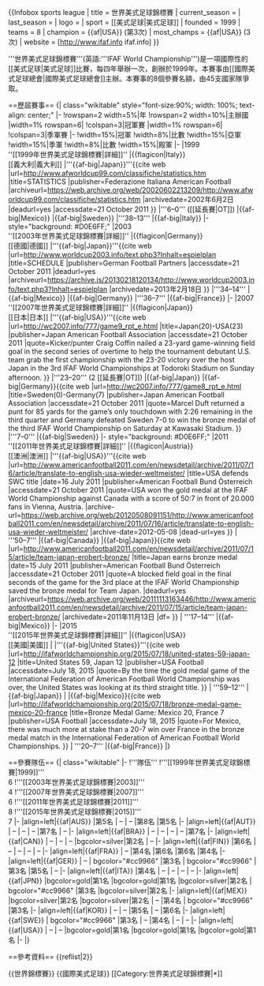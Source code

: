 {{Infobox sports league
| title          = 世界美式足球錦標賽
| current_season =
| last_season    =
| logo           =
| sport          = [[美式足球|美式足球]]
| founded        = 1999
| teams          = 8
| champion       = {{af|USA}} (第3次)
| most_champs    = {{af|USA}} (3次)
| website        = [http://www.ifaf.info ifaf.info]
}}

'''世界美式足球錦標賽'''(英語:'''IFAF World Championship''')是一項國際性的[[美式足球|美式足球]]比賽，每四年舉辦一次，創辦於1999年。本賽事由[[國際美式足球總會|國際美式足球總會]]主辦。本賽事的8個參賽名額，由45支國家隊爭取。

==歷屆賽事==
{| class="wikitable" style="font-size:90%; width: 100%; text-align: center;"
|-
!rowspan=2 width=5%|年 
!rowspan=2 width=10%|主辦國 
|width=1% rowspan=6| 
!colspan=3|冠軍賽 
|width=1% rowspan=6| 
!colspan=3|季軍賽
|-
!width=15%|冠軍 
!width=8%|比數 
!width=15%|亞軍 
!width=15%|季軍
!width=8%|比數 
!width=15%|殿軍 
|-
|1999 <br /> ''[[1999年世界美式足球錦標賽|詳細]]'' 
|{{flagicon|Italy}} <br />[[義大利|義大利]] 
|'''{{af-big|Japan}}'''<ref name=1999championship>{{cite web |url=http://www.afworldcup99.com/classifiche/statistics.htm |title=STATISTICS |publisher=Federazione Italiana American Football |archiveurl=https://web.archive.org/web/20020602213209/http://www.afworldcup99.com/classifiche/statistics.htm |archivedate=2002年6月2日 |deadurl=yes |accessdate=21 October 2011 }}</ref>
|'''6–0''' ([[延長賽|OT]])
|{{af-big|Mexico}}
|{{af-big|Sweden}}<ref name=1999championship/>
|'''38–13'''
|{{af-big|Italy}}
|- style="background: #D0E6FF;"
|2003 <br /> ''[[2003年世界美式足球錦標賽|詳細]]''
|{{flagicon|Germany}} <br /> [[德國|德國]]
|'''{{af-big|Japan}}'''<ref name=2003championship>{{cite web |url=http://www.worldcup2003.info/text.php3?Inhalt=espielplan |title=SCHEDULE |publisher=German Football Partners |accessdate=21 October 2011 |deadurl=yes |archiveurl=https://archive.is/20130218120134/http://www.worldcup2003.info/text.php3?Inhalt=espielplan |archivedate=2013年2月18日 }}</ref>
|'''34–14'''
|{{af-big|Mexico}}
|{{af-big|Germany}}<ref name=2003championship/>
|'''36–7'''
|{{af-big|France}} 
|-
|2007 <br /> ''[[2007年世界美式足球錦標賽|詳細]]'' 
|{{flagicon|Japan}} <br />[[日本|日本]] 
|'''{{af-big|USA}}'''<ref>{{cite web |url=http://wc2007.info/777/game9_rpt_e.html |title=Japan(20)-USA(23) |publisher=Japan American Football Association |accessdate=21 October 2011 |quote=Kicker/punter Craig Coffin nailed a 23-yard game-winning field goal in the second series of overtime to help the tournament debutant U.S. team grab the first championship with the 23-20 victory over the host Japan in the 3rd IFAF World Championships at Todoroki Stadium on Sunday afternoon. }}</ref>
|'''23–20''' (2 [[延長賽|OT]])
|{{af-big|Japan}}
|{{af-big|Germany}}<ref>{{cite web |url=http://wc2007.info/777/game8_rpt_e.html |title=Sweden(0)-Germany(7) |publisher=Japan American Football Association |accessdate=21 October 2011 |quote=Marcel Duft returned a punt for 85 yards for the game’s only touchdown with 2:26 remaining in the third quarter and Germany defeated Sweden 7-0 to win the bronze medal of the third IFAF World Championship on Saturday at Kawasaki Stadium. }}</ref>
|'''7–0'''
|{{af-big|Sweden}}
|- style="background: #D0E6FF;"
|2011 <br /> ''[[2011年世界美式足球錦標賽|詳細]]'' 
|{{flagicon|Austria}} <br />[[澳洲|澳洲]] 
|'''{{af-big|USA}}'''<ref>{{cite web |url=http://www.americanfootball2011.com/en/newsdetail/archive/2011/07/16/article/translate-to-english-usa-wieder-weltmeister/ |title=USA defends SWC title |date=16 July 2011 |publisher=American Football Bund Österreich |accessdate=21 October 2011 |quote=USA won the gold medal at the IFAF World Championship against Canada with a score of 50:7 in front of 20.000 fans in Vienna, Austria. |archive-url=https://web.archive.org/web/20120508091151/http://www.americanfootball2011.com/en/newsdetail/archive/2011/07/16/article/translate-to-english-usa-wieder-weltmeister/ |archive-date=2012-05-08 |dead-url=yes }}</ref>
| '''50–7'''
|{{af-big|Canada}}
|{{af-big|Japan}}<ref>{{cite web |url=http://www.americanfootball2011.com/en/newsdetail/archive/2011/07/15/article/team-japan-erobert-bronze/ |title=Japan earns bronze medal |date=15 July 2011 |publisher=American Football Bund Österreich |accessdate=21 October 2011 |quote=A blocked field goal in the final seconds of the game for the 3rd place at the IFAF World Championship saved the bronze medal for Team Japan. |deadurl=yes |archiveurl=https://web.archive.org/web/20111113163446/http://www.americanfootball2011.com/en/newsdetail/archive/2011/07/15/article/team-japan-erobert-bronze/ |archivedate=2011年11月13日 |df= }}</ref>
| '''17–14'''
|{{af-big|Mexico}}
|-
|2015 <br /> ''[[2015年世界美式足球錦標賽|詳細]]'' 
|{{flagicon|USA}} <br />[[美國|美國]]
|
|'''{{af-big|United States}}'''<ref>{{cite web |url=http://ifafworldchampionship.org/2015/07/18/united-states-59-japan-12 |title=United States 59, Japan 12 |publisher=USA Football |accessdate=July 18, 2015 |quote=By the time the gold medal game of the International Federation of American Football World Championship was over, the United States was looking at its third straight title. }}</ref>
| '''59–12'''
|{{af-big|Japan}}
|
|{{af-big|Mexico}}<ref>{{cite web |url=http://ifafworldchampionship.org/2015/07/18/bronze-medal-game-mexico-20-france |title=Bronze Medal Game: Mexico 20, France 7 |publisher=USA Football |accessdate=July 18, 2015 |quote=For Mexico, there was much more at stake than a 20-7 win over France in the bronze medal match in the International Federation of American Football World Championships. }}</ref>
| '''20–7'''
|{{af-big|France}}
|}

==參賽隊伍==
{| class="wikitable"
|-
!'''隊伍''' 
!'''[[1999年世界美式足球錦標賽|1999]]'''<br>6
!'''[[2003年世界美式足球錦標賽|2003]]'''<br>4
!'''[[2007年世界美式足球錦標賽|2007]]'''<br>6
!'''[[2011年世界美式足球錦標賽|2011]]'''<br>8
!'''[[2015年世界美式足球錦標賽|2015]]'''<br>7
|-
|align=left|{{af|AUS}}
|第5名
| –
| –
|第8名
|第5名
|-
|align=left|{{af|AUT}}
| –
| –
| –
|第7名
| –
|-
|align=left|{{af|BRA}}
| –
| –
| –
| –
|第7名
|-
|align=left|{{af|CAN}}
| –
| –
| –
|bgcolor=silver|第2名
| –
|-
|align=left|{{af|FIN}}
|第6名
| –
| –
| –
| –
|-
|align=left|{{af|FRA}}
| –
|第4名
|第6名
|第6名
|第4名
|-
|align=left|{{af|GER}}
| –
| bgcolor="#cc9966" |第3名
| bgcolor="#cc9966" |第3名
|第5名
| –
|-
|align=left|{{af|ITA}}
|第4名
| –
| –
| –
| –
|-
|align=left|{{af|JPN}}
|bgcolor=gold|第1名
|bgcolor=gold|第1名
|bgcolor=silver|第2名
| bgcolor="#cc9966" |第3名
|bgcolor=silver|第2名
|-
|align=left|{{af|MEX}}
|bgcolor=silver|第2名
|bgcolor=silver|第2名
| –
|第4名
| bgcolor="#cc9966" |第3名
|-
|align=left|{{af|KOR}}
| –
| –
|第5名
| –
|第6名
|-
|align=left|{{af|SWE}}
| bgcolor="#cc9966" |第3名
| –
|第4名
| –
| –
|-
|align=left|{{af|USA}}
| –
| –
|bgcolor=gold|第1名
|bgcolor=gold|第1名
|bgcolor=gold|第1名
|-
|}

==參考資料==
{{reflist|2}}


{{世界錦標賽}}
{{國際美式足球}}
[[Category:世界美式足球錦標賽|*]]